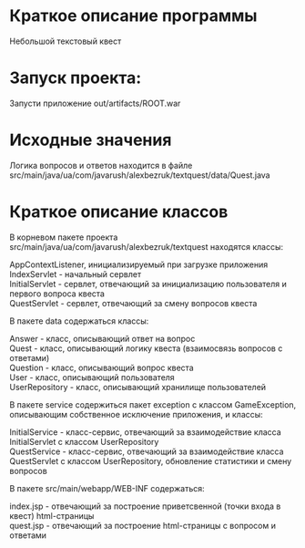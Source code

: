 # Краткое описание программы
Небольшой текстовый квест

# Запуск проекта:
Запусти приложение out/artifacts/ROOT.war

# Исходные значения
Логика вопросов и ответов находится в файле src/main/java/ua/com/javarush/alexbezruk/textquest/data/Quest.java

# Краткое описание классов
В корневом пакете проекта src/main/java/ua/com/javarush/alexbezruk/textquest находятся классы:

AppContextListener, инициализируемый при загрузке приложения <br>
IndexServlet - начальный сервлет <br>
InitialServlet - сервлет, отвечающий за инициализацию пользователя и первого вопроса квеста <br>
QuestServlet - сервлет, отвечающий за смену вопросов квеста

В пакете data содержаться классы:

Answer - класс, описывающий ответ на вопрос <br>
Quest - класс, описывающий логику квеста (взаимосвязь вопросов с ответами) <br>
Question - класс, описывающий вопрос квеста <br>
User - класс, описывающий пользователя <br>
UserRepository - класс, описывающий хранилище пользователей <br>

В пакете service содержиться пакет exception c классом GameException, описывающим собственное исключение приложения, и  классы:

InitialService - класс-сервис, отвечающий за взаимодействие класса InitialServlet с классом UserRepository <br>
QuestService - класс-сервис, отвечающий за взаимодействие класса QuestServlet с классом UserRepository, обновление статистики и смену вопросов

В пакете src/main/webapp/WEB-INF содержаться:

index.jsp - отвечающий за построение приветсвенной (точки входа в квест) html-страницы <br>
quest.jsp - отвечающий за построение html-страницы с вопросом и ответами